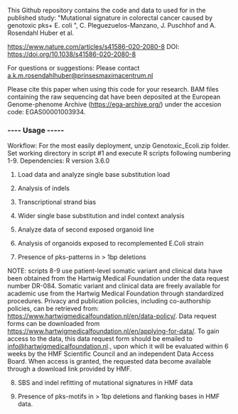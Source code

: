 This Github repository contains the code and data to used for in the published study: "Mutational signature in colorectal cancer caused by genotoxic pks+ E. coli ", C. Pleguezuelos-Manzano, J. Puschhof and A. Rosendahl Huber et al. 

https://www.nature.com/articles/s41586-020-2080-8
DOI: https://doi.org/10.1038/s41586-020-2080-8

For questions or suggestions: Please contact a.k.m.rosendahlhuber@prinsesmaximacentrum.nl

Please cite this paper when using this code for your research. BAM files containing the raw sequencing dat have been deposited at the European Genome-phenome Archive (https://ega-archive.org/) under the accesion code: EGAS00001003934.


### ---- Usage ----- 
Workflow: For the most easily deployment, unzip Genotoxic_Ecoli.zip folder. Set working directory in script #1 and execute R scripts following numbering 1-9.
Dependencies: R version 3.6.0

1. Load data and analyze single base substitution load

2. Analysis of indels 

3. Transcriptional strand bias

4. Wider single base substitution and indel context analysis

5. Analyze data of second exposed organoid line 

6. Analysis of organoids exposed to recomplemented E.Coli strain

7. Presence of pks-patterns in > 1bp deletions 

NOTE: scripts 8-9 use patient-level somatic variant and clinical data have been obtained from the Hartwig Medical Foundation under the data request number DR-084. Somatic variant and clinical data are freely available for academic use from the Hartwig Medical Foundation through standardized procedures. Privacy and publication policies, including co-authorship policies, can be retrieved from: https://www.hartwigmedicalfoundation.nl/en/data-policy/. 
Data request forms can be downloaded from https://www.hartwigmedicalfoundation.nl/en/applying-for-data/.
To gain access to the data, this data request form should be emailed to info@hartwigmedicalfoundation.nl., upon which it will be evaluated within 6 weeks by the HMF Scientific Council and an independent Data Access Board.
When access is granted, the requested data become available through a download link provided by HMF.

8. SBS and indel refitting of mutational signatures in HMF data

9. Presence of pks-motifs in > 1bp deletions and flanking bases in HMF data. 